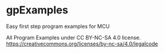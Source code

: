# gpExamples



Easy first step program examples for MCU


All Program Examples under CC BY-NC-SA 4.0 license.<br>
https://creativecommons.org/licenses/by-nc-sa/4.0/legalcode
